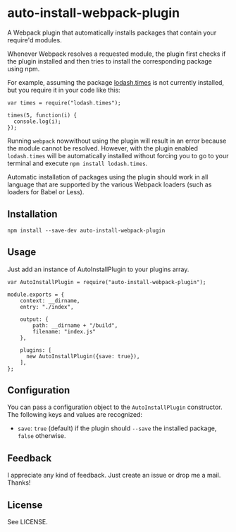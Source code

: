 auto-install-webpack-plugin
===========================

A Webpack plugin that automatically installs packages that contain your require'd modules.

Whenever Webpack resolves a requested module, the plugin first checks if the plugin installed and then tries to install the corresponding package using npm.

For example, assuming the package [lodash.times](https://www.npmjs.com/package/lodash.times) is not currently installed, but you require it in your code like this:

```
var times = require("lodash.times");

times(5, function(i) {
  console.log(i);
});
```

Running `webpack` nowwithout using the plugin will result in an error because the module cannot be resolved. However, with the plugin enabled `lodash.times` will be automatically installed without forcing you to go to your terminal and execute `npm install lodash.times`.

Automatic installation of packages using the plugin should work in all language that are supported by the various Webpack loaders (such as loaders for Babel or Less).

## Installation ##

`npm install --save-dev auto-install-webpack-plugin`

## Usage ##

Just add an instance of AutoInstallPlugin to your plugins array.

```
var AutoInstallPlugin = require("auto-install-webpack-plugin");

module.exports = {
    context: __dirname,
    entry: "./index",

    output: {
        path: __dirname + "/build",
        filename: "index.js"
    },

    plugins: [
      new AutoInstallPlugin({save: true}),
    ],
};
```

## Configuration ##

You can pass a configuration object to the `AutoInstallPlugin` constructor. The following keys and values are recognized:

* `save`: `true` (default) if the plugin should `--save` the installed package, `false` otherwise.

## Feedback ##

I appreciate any kind of feedback. Just create an issue or drop me a mail. Thanks!

## License ##

See LICENSE.

